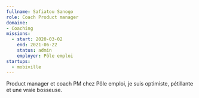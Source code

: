```yaml
---
fullname: Safiatou Sanogo
role: Coach Product manager
domaine: 
- Coaching
missions:
  - start: 2020-03-02
    end: 2021-06-22
    status: admin
    employer: Pôle emploi
startups:
  - mobiville
---
```


Product manager et coach PM chez Pôle emploi, je suis optimiste, pétillante et une vraie bosseuse.

